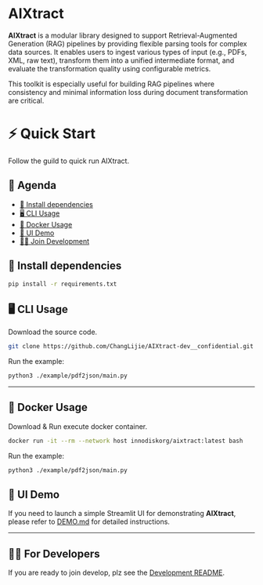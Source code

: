 # AIXtract

**AIXtract** is a modular library designed to support Retrieval-Augmented Generation (RAG) pipelines by providing flexible parsing tools for complex data sources. It enables users to ingest various types of input (e.g., PDFs, XML, raw text), transform them into a unified intermediate format, and evaluate the transformation quality using configurable metrics.

This toolkit is especially useful for building RAG pipelines where consistency and minimal information loss during document transformation are critical.
# ⚡ Quick Start
Follow the guild to quick run AIXtract. 
## 📑 Agenda

- [ 🏁 Install dependencies](#-install-dependencies)
- [ 🖥️ CLI Usage](#️-cli-usage)
- [ 🐳 Docker Usage](#-docker-usage)
- [ 🚀 UI Demo](#-ui-demo)
- [ 🧑‍💻 Join Development](#-for-developers)

## 🏁 Install dependencies
```bash
pip install -r requirements.txt
```
## 🖥️ CLI Usage
Download the source code.
```bash
git clone https://github.com/ChangLijie/AIXtract-dev__confidential.git && cd ./AIXtract-dev__confidential
```
Run the example:
```bash
python3 ./example/pdf2json/main.py

```
---

## 🐳 Docker Usage
Download & Run execute docker container.
```bash
docker run -it --rm --network host innodiskorg/aixtract:latest bash

```
Run the example:
```bash
python3 ./example/pdf2json/main.py

```

## 🚀 UI Demo

If you need to launch a simple Streamlit UI for demonstrating **AIXtract**, please refer to [DEMO.md](./DEMO.md) for detailed instructions.

---

## 🧑‍💻 For Developers
If you are ready to join develop, plz see the [Development README](./README_DEV.md).




